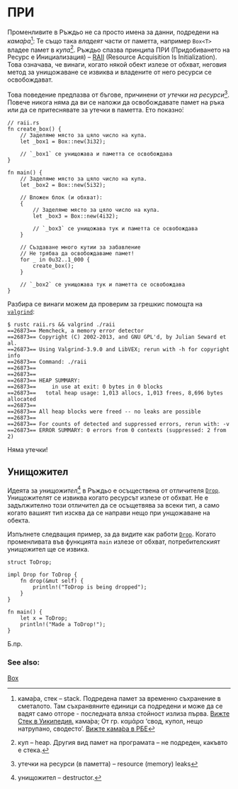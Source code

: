 # ПРИ

Променливите в Ръждьо не са просто имена за данни, подредени на *кама̀ра*[^stack]: Те също така
*владеят* части от паметта, например `Box<T>` владее памет в *купа*[^heap].
Ръждьо спазва принципа ПРИ (Придобиването на Ресурс е Инициализация) –
[RAII][raii] (Resource Acquisition Is Initialization). Това означава, че винаги,
когато някой обект излезе от обхват, неговия метод за унищожаване се извиква и
владените от него ресурси се освобождават.

Това поведение предпазва от бъгове, причинени от *утечки на
ресурси*[^res_leaks]. Повече никога няма да ви се наложи да освобождавате памет
на ръка или да се притеснявате за утечки в паметта. Ето показно̀:

```rust,editable
// raii.rs
fn create_box() {
    // Заделяме място за цяло число на купа.
    let _box1 = Box::new(3i32);

    // `_box1` се унищожава и паметта се освобождава
}

fn main() {
    // Заделяме място за цяло число на купа.
    let _box2 = Box::new(5i32);

    // Вложен блок (и обхват):
    {
        // Заделяме място за цяло число на купа.
        let _box3 = Box::new(4i32);

        // `_box3` се унищожава тук и паметта се освобождава 
    }

    // Създаване много кутии за забавление
    // Не трябва да освобождаваме памет!
    for _ in 0u32..1_000 {
        create_box();
    }

    // `_box2` се унищожава тук и паметта се освобождава 
}
```

Разбира се винаги можем да проверим за грешкис помощта на [`valgrind`][valgrind]:

<!-- REUSE-IgnoreStart -->
<!-- Prevent REUSE from parsing the copyright изявлениe in the sample code -->
```shell
$ rustc raii.rs && valgrind ./raii
==26873== Memcheck, a memory error detector
==26873== Copyright (C) 2002-2013, and GNU GPL'd, by Julian Seward et al.
==26873== Using Valgrind-3.9.0 and LibVEX; rerun with -h for copyright info
==26873== Command: ./raii
==26873==
==26873==
==26873== HEAP SUMMARY:
==26873==     in use at exit: 0 bytes in 0 blocks
==26873==   total heap usage: 1,013 allocs, 1,013 frees, 8,696 bytes allocated
==26873==
==26873== All heap blocks were freed -- no leaks are possible
==26873==
==26873== For counts of detected and suppressed errors, rerun with: -v
==26873== ERROR SUMMARY: 0 errors from 0 contexts (suppressed: 2 from 2)
```
<!-- REUSE-IgnoreEnd -->

Няма утечки!

## Унищожител

Идеята за *унищожител*[^destructor] в Ръждьо е осъществена от отличителя
[`Drop`]. Унищожителят се извиква когато ресурсът излезе от обхват. Не е
задължително този отличител да се осъщетвява за всеки тип, а само когато
вашият тип изсква да се направи нещо при унщожаване на обекта.

Изпълнете следващия пример, за да видите как работи [`Drop`]. Когато
променливата във функцията `main` излезе от обхват, потребителският унищожител
ще се извика.

```rust,editable
struct ToDrop;

impl Drop for ToDrop {
    fn drop(&mut self) {
        println!("ToDrop is being dropped");
    }
}

fn main() {
    let x = ToDrop;
    println!("Made a ToDrop!");
}
```
Б.пр.

[^stack]: кама̀ра, стек – stack. Подредена памет за временно съхранение в
  сметалото. Там съхранвяните единици са подредени и може да се вадят само
  отгоре - последната вляза стойност излиза първа. [Вижте Стек в
  Уикипедия.](https://bg.wikipedia.org/wiki/Стек) кама̀ра; От гр. καμάρα ‘свод,
  купол, нещо натрупано, сводесто’. [Вижте кама̀ра в
  РБЕ](https://ibl.bas.bg/rbe/lang/bg/камара/)

[^heap]: куп – heap. Другия вид памет на програмата – не подреден, какъвто е стека.

[^res_leaks]: утечки на ресурси (в паметта) – resource (memory) leaks 

[^destructor]: унищожител – destructor.

### See also:

[Box][box]

[raii]: https://en.wikipedia.org/wiki/Resource_Acquisition_Is_Initialization
[box]: ../std/box.md
[valgrind]: http://valgrind.org/info/
[`Drop`]: https://doc.rust-lang.org/std/ops/trait.Drop.html
